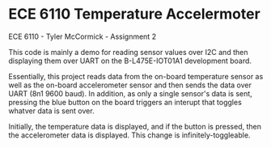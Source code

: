 # ECE 6110 Temperature Accelermoter

ECE 6110 - Tyler McCormick - Assignment 2

This code is mainly a demo for reading sensor values over I2C and then displaying them
over UART on the B-L475E-IOT01A1 development board.

Essentially, this project reads data from the on-board temperature sensor as well as the 
on-board accelerometer sensor and then sends the data over UART (8n1 9600 baud). In
addition, as only a single sensor's data is sent, pressing the blue button on the board triggers an interupt 
that toggles whatver data is sent over.

Initially, the temperature data is displayed, and if the button is pressed, then the accelerometer data is displayed.
This change is infinitely-toggleable. 

